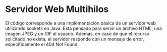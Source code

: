 # **Servidor Web Multihilos**

El código corresponde a una implementación básica de un servidor web utilizando sockets en Java. Esta pensado para servir un archivo HTML, una imagen JPEG y un GIF al usuario. Además, en caso de que el recurso solicitado no exista, el servidor responde con un mensaje de error, específicamente el 404 Not Found.
